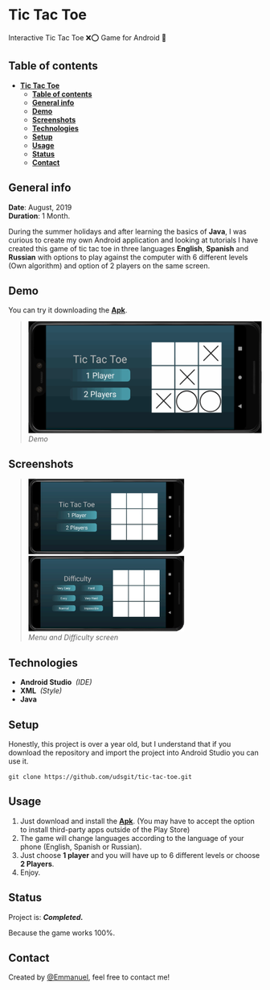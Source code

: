 # **Tic Tac Toe**

Interactive Tic Tac Toe ❌⭕ Game for Android 📱

## **Table of contents**

- [**Tic Tac Toe**](#tic-tac-toe)
  - [**Table of contents**](#table-of-contents)
  - [**General info**](#general-info)
  - [**Demo**](#demo)
  - [**Screenshots**](#screenshots)
  - [**Technologies**](#technologies)
  - [**Setup**](#setup)
  - [**Usage**](#usage)
  - [**Status**](#status)
  - [**Contact**](#contact)

## **General info**

**Date**: August, 2019  
**Duration**: 1 Month.

During the summer holidays and after learning the basics of **Java**, I was curious to create my own Android application and looking at tutorials I have created this game of tic tac toe in three languages **English**, **Spanish** and **Russian** with options to play against the computer with 6 different levels (Own algorithm) and option of 2 players on the same screen.

## **Demo**

You can try it downloading the [**Apk**](https://github.com/udsgit/tic-tac-toe/raw/master/apk/tic-tac-toe.apk).

> <img src="images/demo.gif"><br> 
> <i>Demo</i>

## **Screenshots**

> <img src="images/home.jpg" height="150"/>
> <img src="images/levels.jpg"  height="150"/><br>
> <i>Menu and Difficulty screen</i>

## **Technologies**

- **Android Studio**&nbsp;&nbsp;_(IDE)_
- **XML**&nbsp;&nbsp;_(Style)_
- **Java**

## **Setup**

Honestly, this project is over a year old, but I understand that if you download the repository and import the project into Android Studio you can use it.

```console
git clone https://github.com/udsgit/tic-tac-toe.git
```

## **Usage**

1. Just download and install the [**Apk**](https://github.com/udsgit/tic-tac-toe/raw/master/apk/tic-tac-toe.apk). (You may have to accept the option to install third-party apps outside of the Play Store)
2. The game will change languages according to the language of your phone (English, Spanish or Russian).
3. Just choose **1 player** and you will have up to 6 different levels or choose **2 Players**.
4. Enjoy.

## **Status**

Project is: **_Completed._**

Because the game works 100%.

## **Contact**

Created by [@Emmanuel](https://www.linkedin.com/in/emagleza/), feel free to contact me!
